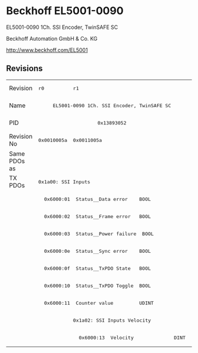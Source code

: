 # Beckhoff EL5001-0090

EL5001-0090 1Ch. SSI Encoder, TwinSAFE SC

Beckhoff Automation GmbH & Co. KG

http://www.beckhoff.com/EL5001

## Revisions
<table>
<tr >
<td>Revision</td>
<td><pre>r0</pre></td>
<td><pre>r1</pre></td>
</tr>
<tr >
<td>Name</td>
<td colspan=2 align="center"><pre>EL5001-0090 1Ch. SSI Encoder, TwinSAFE SC</pre></td>
</tr>
<tr >
<td>PID</td>
<td colspan=2 align="center"><pre>0x13893052</pre></td>
</tr>
<tr >
<td>Revision No</td>
<td><pre>0x0010005a</pre></td>
<td><pre>0x0011005a</pre></td>
</tr>
<tr >
<td>Same PDOs as</td>
<td colspan=2 align="center"><pre></pre></td>
</tr>
<tr class="txpdo pdosection">
<td rowspan=10 valign=top>TX PDOs</td>
<td colspan=2 align="left"><pre>0x1a00: SSI Inputs</pre></td>
<td></td>
</tr>
<tr class="txpdo">
<td colspan=2 align="left"><pre>  0x6000:01  Status__Data error    BOOL</pre></td>
</tr>
<tr class="txpdo">
<td colspan=2 align="left"><pre>  0x6000:02  Status__Frame error   BOOL</pre></td>
</tr>
<tr class="txpdo">
<td colspan=2 align="left"><pre>  0x6000:03  Status__Power failure  BOOL</pre></td>
</tr>
<tr class="txpdo">
<td colspan=2 align="left"><pre>  0x6000:0e  Status__Sync error    BOOL</pre></td>
</tr>
<tr class="txpdo">
<td colspan=2 align="left"><pre>  0x6000:0f  Status__TxPDO State   BOOL</pre></td>
</tr>
<tr class="txpdo">
<td colspan=2 align="left"><pre>  0x6000:10  Status__TxPDO Toggle  BOOL</pre></td>
</tr>
<tr class="txpdo">
<td colspan=2 align="left"><pre>  0x6000:11  Counter value         UDINT</pre></td>
</tr>
<tr class="txpdo pdosection">
<td></td>
<td><pre>0x1a02: SSI Inputs Velocity</pre></td>
</tr>
<tr class="txpdo">
<td></td>
<td><pre>  0x6000:13  Velocity              DINT</pre></td>
</tr>
</table>
